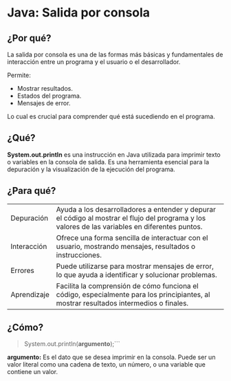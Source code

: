 # Java: Salida por consola

## ¿Por qué?

La salida por consola es una de las formas más básicas y fundamentales de interacción entre un programa y el usuario o el desarrollador.

Permite:

- Mostrar resultados.
- Estados del programa.
- Mensajes de error.

Lo cual es crucial para comprender qué está sucediendo en el programa.

## ¿Qué?

**System.out.println** es una instrucción en Java utilizada para imprimir texto o variables en la consola de salida. Es una herramienta esencial para la depuración y la visualización de la ejecución del programa.

## ¿Para qué?

|||
|-|-|
Depuración|Ayuda a los desarrolladores a entender y depurar el código al mostrar el flujo del programa y los valores de las variables en diferentes puntos.
Interacción|Ofrece una forma sencilla de interactuar con el usuario, mostrando mensajes, resultados o instrucciones.
Errores|Puede utilizarse para mostrar mensajes de error, lo que ayuda a identificar y solucionar problemas.
Aprendizaje|Facilita la comprensión de cómo funciona el código, especialmente para los principiantes, al mostrar resultados intermedios o finales.

## ¿Cómo?

> System.out.println(**argumento**);```

**argumento:** Es el dato que se desea imprimir en la consola. Puede ser un valor literal como una cadena de texto, un número, o una variable que contiene un valor.
